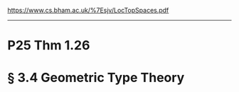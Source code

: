 https://www.cs.bham.ac.uk/%7Esjv/LocTopSpaces.pdf

***

# P25 Thm 1.26


# § 3.4 Geometric Type Theory

